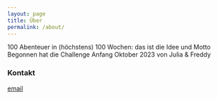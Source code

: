 ```yaml
---
layout: page
title: Über
permalink: /about/
---
```


100 Abenteuer in (höchstens) 100 Wochen: das ist die Idee und Motto
Begonnen hat die Challenge Anfang Oktober 2023 von Julia & Freddy

### Kontakt

[email](mailto:sedans-ravine-0q@icloud.com)